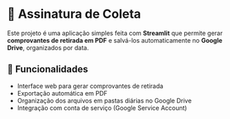 # 📝 Assinatura de Coleta

Este projeto é uma aplicação simples feita com **Streamlit** que permite gerar **comprovantes de retirada em PDF** e salvá-los automaticamente no **Google Drive**, organizados por data.

## 🚀 Funcionalidades

- Interface web para gerar comprovantes de retirada
- Exportação automática em PDF
- Organização dos arquivos em pastas diárias no Google Drive
- Integração com conta de serviço (Google Service Account)

  
